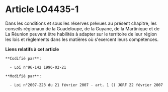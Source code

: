 # Article LO4435-1

Dans les conditions et sous les réserves prévues au présent chapitre, les conseils régionaux de la Guadeloupe, de la Guyane,
de la Martinique et de La Réunion peuvent être habilités à adapter sur le territoire de leur région les lois et règlements
dans les matières où s'exercent leurs compétences.

**Liens relatifs à cet article**

	**Codifié par**:

	  - Loi n°96-142 1996-02-21

	**Modifié par**:

	  - Loi n°2007-223 du 21 février 2007 - art. 1 () JORF 22 février 2007
